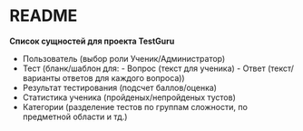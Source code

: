 # README

**Список сущностей для проекта TestGuru**

  - Пользователь (выбор роли Ученик/Администратор)
  - Тест (бланк/шаблон для:
          - Вопрос (текст для ученика)
          - Ответ (текст/варианты ответов для каждого вопроса))
  - Результат тестирования (подсчет баллов/оценка)     
  - Статистика ученика (пройденых/непройденых тустов)  
  - Категории (разделение тестов по группам сложности, по предметной области и тд.)
